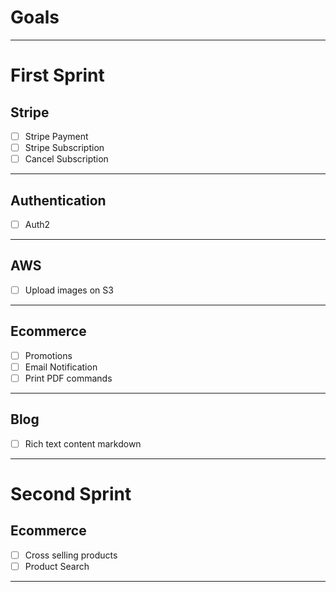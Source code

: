 # Goals

<hr/>

# First Sprint

## Stripe

- [ ] Stripe Payment
- [ ] Stripe Subscription
- [ ] Cancel Subscription

<hr/>

## Authentication

- [ ] Auth2

<hr/>

## AWS

- [ ] Upload images on S3

<hr/>

## Ecommerce

- [ ] Promotions
- [ ] Email Notification
- [ ] Print PDF commands

<hr/>

## Blog

- [ ] Rich text content markdown

<hr/>

# Second Sprint

## Ecommerce

- [ ] Cross selling products
- [ ] Product Search

<hr/>
